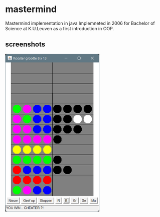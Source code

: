 # mastermind
Mastermind implementation in java
Implemneted in 2006 for Bachelor of Science at K.U.Leuven as a first introduction in OOP.

## screenshots
<img src="doc/mastermind_won.png" width="300"/>